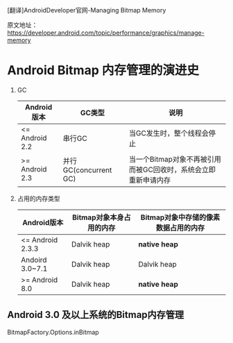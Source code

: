 [翻译]AndroidDeveloper官网-Managing Bitmap Memory 

原文地址：https://developer.android.com/topic/performance/graphics/manage-memory

# Android Bitmap 内存管理的演进史

1. GC

   | Android 版本      | GC类型                | 说明                                  |
   | --------------- | ------------------- | ----------------------------------- |
   | \<= Android 2.2 | 串行GC                | 当GC发生时，整个线程会停止                      |
   | \>= Android 2.3 | 并行GC(concurrent GC) | 当一个Bitmap对象不再被引用而被GC回收时，系统会立即重新申请内存 |

2. 占用的内存类型

   | Android版本        | Bitmap对象本身占用的内存 | Bitmap对象中存储的像素数据占用的内存 |
   | ---------------- | --------------- | --------------------- |
   | <= Android 2.3.3 | Dalvik heap     | **native heap**       |
   | Andoird 3.0~7.1  | Dalvik heap     | Dalvik heap           |
   | >= Android 8.0   | Dalvik heap     | **native heap**       |

## Android 3.0 及以上系统的Bitmap内存管理

BitmapFactory.Options.inBitmap